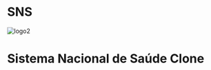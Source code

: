 # SNS
![logo2](https://user-images.githubusercontent.com/48965255/225656405-27db2682-fbbe-4bda-92a2-b0a4a1ceb34e.png)
# Sistema Nacional de Saúde Clone
